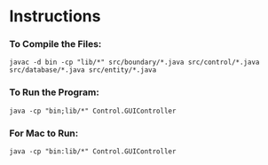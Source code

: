 # Instructions

### To Compile the Files:
`javac -d bin -cp "lib/*" src/boundary/*.java src/control/*.java src/database/*.java src/entity/*.java`

### To Run the Program:
`java -cp "bin;lib/*" Control.GUIController`

### For Mac to Run:
`java -cp "bin:lib/*" Control.GUIController`
